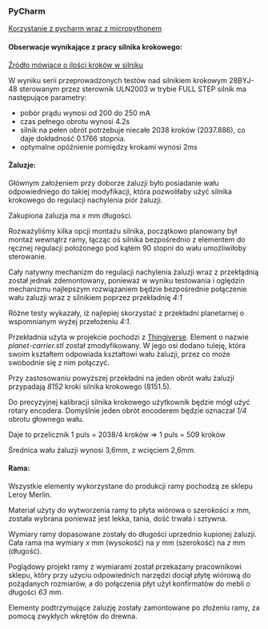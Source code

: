 ### PyCharm
[Korzystanie z pycharm wraz z micropythonem](https://blog.jetbrains.com/pycharm/2018/01/micropython-plugin-for-pycharm/)


#### Obserwacje wynikające z pracy silnika krokowego:
[Źródło mówiące o ilości kroków w silniku](http://www.jangeox.be/2013/10/stepper-motor-28byj-48_25.html)

W wyniku serii przeprowadzonych testów nad silnikiem krokowym 28BYJ-48
sterowanym przez sterownik ULN2003 w trybie FULL STEP silnik ma następujące parametry:
 * pobór prądu wynosi od 200 do 250 mA
 * czas pełnego obrotu wynosi 4.2s
 * silnik na pełen obrót potrzebuje niecałe 2038 kroków (2037.886), co daje dokładność 0.1766 stopnia.
 * optymalne opóźnienie pomiędzy krokami wynosi 2ms
 
 

#### Żaluzje:
Głównym założeniem przy doborze żaluzji było posiadanie wału odpowiedniego do takiej modyfikacji, która pozwoliłaby
użyć silnika krokowego do regulacji nachylenia piór żaluzji. 

Zakupiona żaluzja ma _x_ mm długości.

Rozważyliśmy kilka opcji montażu silnika, początkowo planowany był montaż wewnątrz ramy, 
łącząc oś silnika bezpośrednio z elementem do ręcznej regulacji położonego pod kątem 90 stopni do wału 
umożliwiłoby sterowanie.

Cały natywny mechanizm do regulacji nachylenia żaluzji wraz z przekłądnią został jednak zdemontowany,
ponieważ w wyniku testowania i oględzin mechanizmu najlepszym rozwiązaniem będzie 
bezpośrednie połączenie wału żaluzji wraz z silnikiem poprzez przekładnię _4:1_

Różne testy wykazały, iż najlepiej skorzystać z przekładni planetarnej
o wspomnianym wyżej przełożeniu _4:1_.

Przekładnia użyta w projekcie pochodzi z [Thingiverse](https://www.thingiverse.com/thing:3642542).
Element o nazwie _planet-carrier.stl_ został zmodyfikowany. 
W jego osi dodano tuleję, która swoim kształtem odpowiada kształtowi wału żaluzji, przez co może swobodnie się z nim połączyć.

Przy zastosowaniu powyższej przekładni na jeden obrót wału żaluzji przypadają *8152* kroki silnika krokowego (8151.5).

Do precyzyjnej kalibracji silnika krokowego użytkownik będzie mógł użyć rotary encodera.
Domyślnie jeden obrót encoderem będzie oznaczał _1/4_ obrotu głownego wału. 

Daje to przelicznik 1 puls = 2038/4 kroków => 1 puls = 509 kroków




Średnica wału żaluzji wynosi 3,6mm, z wcięciem 2,6mm. 




#### Rama:
Wszystkie elementy wykorzystane do produkcji ramy pochodzą ze sklepu Leroy Merlin.

Materiał użyty do wytworzenia ramy to płyta wiórowa o szerokości _x_ mm, 
została wybrana ponieważ jest lekka, tania, dość trwała i sztywna.

Wymiary ramy dopasowane zostały do długości uprzednio kupionej żaluzji.
Cała rama ma wymiary _x_ mm (wysokość) na _y_ mm (szerokość) na _z_ mm (długość).

Poglądowy projekt ramy z wymiarami został przekazany pracownikowi sklepu, 
który przy użyciu odpowiednich narzędzi dociął płytę wiórową do pożądanych rozmiarów,
a do połączenia płyt użył konfirmatów do mebli o długości _63_ mm.

Elementy podtrzymujące żaluzję zostały zamontowane po złożeniu ramy, za pomocą zwykłych wkrętów do drewna.